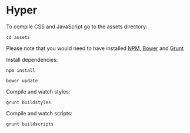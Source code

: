 # Hyper

To compile CSS and JavaScript go to the assets directory:

`cd assets`

Please note that you would need to have installed [NPM](https://npmjs.com), [Bower](https://bower.io) and [Grunt](https://gruntjs.com)

Install dependencies:

`npm install`

`bower update`

Compile and watch styles:

`grunt buildstyles`

Compile and watch scripts:

`grunt buildscripts`